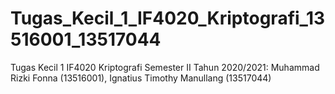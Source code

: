 # Tugas_Kecil_1_IF4020_Kriptografi_13516001_13517044
Tugas Kecil 1 IF4020 Kriptografi Semester II Tahun 2020/2021: Muhammad Rizki Fonna (13516001), Ignatius Timothy Manullang (13517044)
